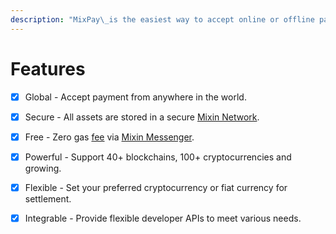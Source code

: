 ```yaml
---
description: "MixPay\_is the easiest way to accept online or offline payments in various cryptocurrencies."
---
```


# Features

* [x] Global - Accept payment from anywhere in the world.
* [x] Secure - All assets are stored in a secure [Mixin Network](https://mixin.one/snapshots).
* [x] Free - Zero gas [fee](fees.md) via [Mixin Messenger](https://mixin.one/messenger).
* [x] Powerful - Support 40+ blockchains, 100+ cryptocurrencies and growing.
* [x] Flexible - Set your preferred cryptocurrency or fiat currency for settlement.
* [x] Integrable - Provide flexible developer APIs to meet various needs.

